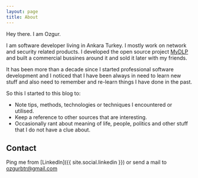```yaml
---
layout: page
title: About
---
```

Hey there. I am Ozgur. 

I am software developer living in Ankara Turkey. I mostly work on network and
security related products. I developed the open source project 
[MyDLP](https://en.wikipedia.org/wiki/MyDLP) and built a commercial bussines
around it and sold it later with my friends.  

It has been more than a decade since I started professional software 
development and I noticed that I have been always in need to learn new stuff
and also need to remember and re-learn things I have done in the past. 

So this I started to this blog to:  

- Note tips, methods, technologies or techniques I encountered or utilised.
- Keep a reference to other sources that are interesting. 
- Occasionally rant about meaning of life, people, politics and other stuff that I do not have a clue about.

## Contact
Ping me from [LinkedIn]({{ site.social.linkedin }}) or send a mail to ozgurbtr@gmail.com
